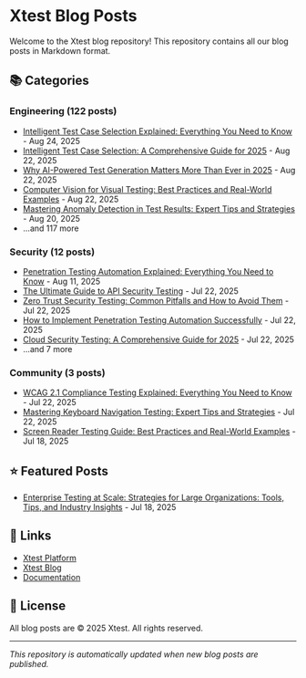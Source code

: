 # Xtest Blog Posts

Welcome to the Xtest blog repository! This repository contains all our blog posts in Markdown format.

## 📚 Categories

### Engineering (122 posts)

- [Intelligent Test Case Selection Explained: Everything You Need to Know](posts/2025/2025-08-24-intelligent-test-case-selection-explained-everything-you-need-to-know.md) - Aug 24, 2025
- [Intelligent Test Case Selection: A Comprehensive Guide for 2025](posts/2025/2025-08-22-intelligent-test-case-selection-a-comprehensive-guide-for-2025.md) - Aug 22, 2025
- [Why AI-Powered Test Generation Matters More Than Ever in 2025](posts/2025/2025-08-22-why-ai-powered-test-generation-matters-more-than-ever-in-2025.md) - Aug 22, 2025
- [Computer Vision for Visual Testing: Best Practices and Real-World Examples](posts/2025/2025-08-22-computer-vision-for-visual-testing-best-practices-and-real-world-examples.md) - Aug 22, 2025
- [Mastering Anomaly Detection in Test Results: Expert Tips and Strategies](posts/2025/2025-08-20-mastering-anomaly-detection-in-test-results-expert-tips-and-strategies.md) - Aug 20, 2025
- ...and 117 more

### Security (12 posts)

- [Penetration Testing Automation Explained: Everything You Need to Know](posts/2025/2025-08-11-penetration-testing-automation-explained-everything-you-need-to-know.md) - Aug 11, 2025
- [The Ultimate Guide to API Security Testing](posts/2025/2025-07-22-the-ultimate-guide-to-api-security-testing.md) - Jul 22, 2025
- [Zero Trust Security Testing: Common Pitfalls and How to Avoid Them](posts/2025/2025-07-22-zero-trust-security-testing-common-pitfalls-and-how-to-avoid-them.md) - Jul 22, 2025
- [How to Implement Penetration Testing Automation Successfully](posts/2025/2025-07-22-how-to-implement-penetration-testing-automation-successfully.md) - Jul 22, 2025
- [Cloud Security Testing: A Comprehensive Guide for 2025](posts/2025/2025-07-22-cloud-security-testing-a-comprehensive-guide-for-2025.md) - Jul 22, 2025
- ...and 7 more

### Community (3 posts)

- [WCAG 2.1 Compliance Testing Explained: Everything You Need to Know](posts/2025/2025-07-22-wcag-21-compliance-testing-explained-everything-you-need-to-know.md) - Jul 22, 2025
- [Mastering Keyboard Navigation Testing: Expert Tips and Strategies](posts/2025/2025-07-22-mastering-keyboard-navigation-testing-expert-tips-and-strategies.md) - Jul 22, 2025
- [Screen Reader Testing Guide: Best Practices and Real-World Examples](posts/2025/2025-07-18-screen-reader-testing-guide-best-practices-and-real-world-examples.md) - Jul 18, 2025

## ⭐ Featured Posts

- [Enterprise Testing at Scale: Strategies for Large Organizations: Tools, Tips, and Industry Insights](posts/2025/2025-07-18-enterprise-testing-at-scale-strategies-for-large-organizations-tools-tips-and-industry-insights.md) - Jul 18, 2025

## 🔗 Links

- [Xtest Platform](https://xtest.io)
- [Xtest Blog](https://xtest.io/blog)
- [Documentation](https://xtest.io/docs)

## 📝 License

All blog posts are © 2025 Xtest. All rights reserved.

---

*This repository is automatically updated when new blog posts are published.*
